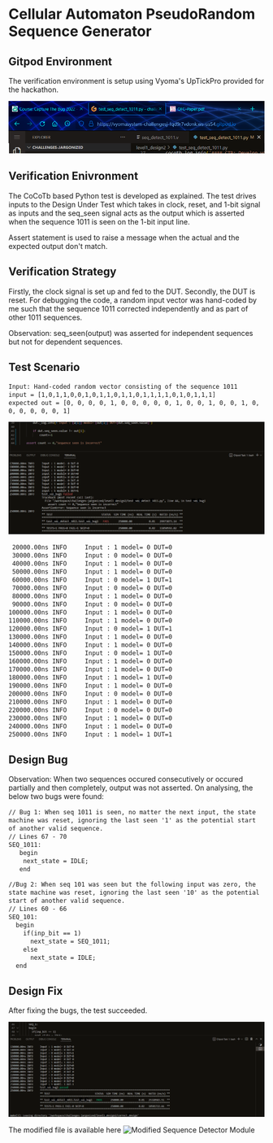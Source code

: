 # Cellular Automaton PseudoRandom Sequence Generator

## Gitpod Environment

The verification environment is setup using Vyoma's UpTickPro provided for the hackathon.

![Gitpod Environment](../images/scr_111.png)

## Verification Enivronment

The CoCoTb based Python test is developed as explained. The test drives inputs to the Design Under Test which takes in clock, reset, and 1-bit signal as inputs and the seq_seen signal acts as the output which is asserted when the sequence 1011 is seen on the 1-bit input line.

Assert statement is used to raise a message when the actual and the expected output don't match.

## Verification Strategy

Firstly, the clock signal is set up and fed to the DUT. Secondly, the DUT is reset.
For debugging the code, a random input vector was hand-coded by me such that the sequence 1011 corrected independently and as part of other 1011 sequences.  

Observation: seq_seen(output) was asserted for independent sequences but not for dependent sequences.

## Test Scenario
```
Input: Hand-coded random vector consisting of the sequence 1011
input = [1,0,1,1,0,0,1,0,1,1,0,1,1,0,1,1,1,1,0,1,0,1,1,1]
expected out = [0, 0, 0, 0, 1, 0, 0, 0, 0, 0, 1, 0, 0, 1, 0, 0, 1, 0, 0, 0, 0, 0, 0, 1]
```
![Bugs](../images/scr_121.png)

``` 
 20000.00ns INFO     Input : 1 model= 0 DUT=0
 30000.00ns INFO     Input : 0 model= 0 DUT=0
 40000.00ns INFO     Input : 1 model= 0 DUT=0
 50000.00ns INFO     Input : 1 model= 0 DUT=0
 60000.00ns INFO     Input : 0 model= 1 DUT=1
 70000.00ns INFO     Input : 0 model= 0 DUT=0
 80000.00ns INFO     Input : 1 model= 0 DUT=0
 90000.00ns INFO     Input : 0 model= 0 DUT=0
100000.00ns INFO     Input : 1 model= 0 DUT=0
110000.00ns INFO     Input : 1 model= 0 DUT=0
120000.00ns INFO     Input : 0 model= 1 DUT=1
130000.00ns INFO     Input : 1 model= 0 DUT=0
140000.00ns INFO     Input : 1 model= 0 DUT=0
150000.00ns INFO     Input : 0 model= 1 DUT=0
160000.00ns INFO     Input : 1 model= 0 DUT=0
170000.00ns INFO     Input : 1 model= 0 DUT=0
180000.00ns INFO     Input : 1 model= 1 DUT=0
190000.00ns INFO     Input : 1 model= 0 DUT=0
200000.00ns INFO     Input : 0 model= 0 DUT=0
210000.00ns INFO     Input : 1 model= 0 DUT=0
220000.00ns INFO     Input : 0 model= 0 DUT=0
230000.00ns INFO     Input : 1 model= 0 DUT=0
240000.00ns INFO     Input : 1 model= 0 DUT=0
250000.00ns INFO     Input : 1 model= 1 DUT=1
```

## Design Bug

Observation: When two sequences occured consecutively or occured partially and then completely, output was not asserted. On analysing, the below two bugs were found:

```
// Bug 1: When seq 1011 is seen, no matter the next input, the state machine was reset, ignoring the last seen '1' as the potential start of another valid sequence.
// Lines 67 - 70
SEQ_1011:
   begin
    next_state = IDLE;
   end
```

```
//Bug 2: When seq 101 was seen but the following input was zero, the state machine was reset, ignoring the last seen '10' as the potential start of another valid sequence.
// Lines 60 - 66
SEQ_101:
  begin
    if(inp_bit == 1)
      next_state = SEQ_1011;
    else
      next_state = IDLE;
  end
```

## Design Fix

After fixing the bugs, the test succeeded.

![Verified](../images/scr_122.png)

The modified file is available here ![Modified Sequence Detector Module](correct_design/seq_detect_1011.v)








